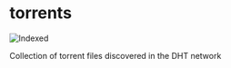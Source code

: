 torrents 
========
![Indexed](https://img.shields.io/badge/indexed-265700-blue)

Collection of torrent files discovered in the DHT network
